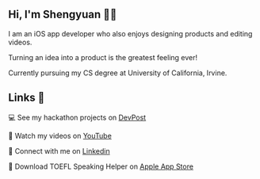 ## Hi, I'm Shengyuan 👋🏻

I am an iOS app developer who also enjoys designing products and editing videos.

Turning an idea into a product is the greatest feeling ever!

Currently pursuing my CS degree at University of California, Irvine.

## Links 🔗
💻 See my hackathon projects on [DevPost](https://devpost.com/shengyuan-lu)

🎥 Watch my videos on [YouTube](https://www.youtube.com/ShengyuanLu)

💼 Connect with me on [Linkedin](http://www.linkedin.com/in/shengyuan-lu)

📱 Download TOEFL Speaking Helper on [Apple App Store](https://apps.apple.com/us/app/toefl-speaking-helper/id1547083580)
